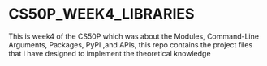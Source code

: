 # CS50P_WEEK4_LIBRARIES
This is week4 of the CS50P which was about the Modules, Command-Line Arguments, Packages, PyPI ,and APIs, this repo contains the project files that i have designed to implement the theoretical knowledge
